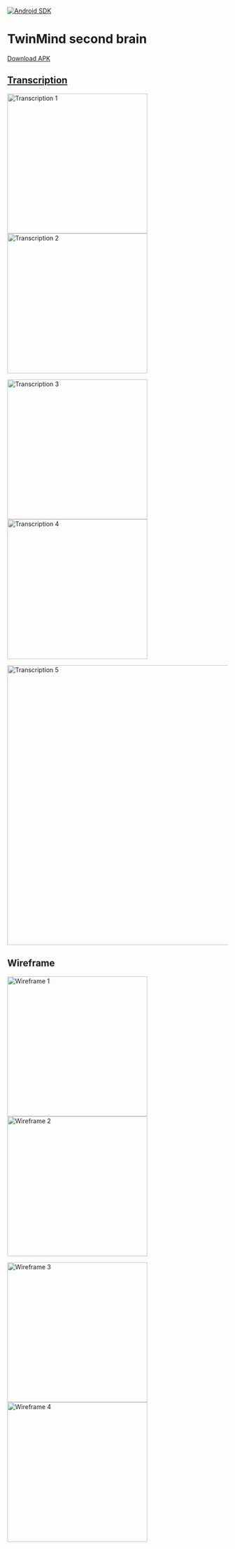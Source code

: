 [![Android SDK](https://img.shields.io/badge/sdk-24%2B-informational)](https://developer.android.com/tools/releases/platforms#7.0)

# TwinMind second brain

[Download APK](https://github.com/hanggrian/TwinMindSecondBrain/releases/download/1/transcription-debug.apk)

## [Transcription](https://github.com/hanggrian/TwinMindSecondBrain/blob/assets/Android%20Developer%20-%20Take%20Home%20Assignment.pdf)

<img
  width="320px"
  alt="Transcription 1"
  src="https://github.com/hanggrian/TwinMindSecondBrain/raw/assets/transcription1.png"/>
<img
  width="320px"
  alt="Transcription 2"
  src="https://github.com/hanggrian/TwinMindSecondBrain/raw/assets/transcription2.png"/>

<img
  width="320px"
  alt="Transcription 3"
  src="https://github.com/hanggrian/TwinMindSecondBrain/raw/assets/transcription3.png"/>
<img
  width="320px"
  alt="Transcription 4"
  src="https://github.com/hanggrian/TwinMindSecondBrain/raw/assets/transcription4.png"/>

<img
  width="640px"
  alt="Transcription 5"
  src="https://github.com/hanggrian/TwinMindSecondBrain/raw/assets/transcription5.png"/>

## Wireframe

<img
  width="320px"
  alt="Wireframe 1"
  src="https://github.com/hanggrian/TwinMindSecondBrain/raw/assets/wireframe1.png"/>
<img
  width="320px"
  alt="Wireframe 2"
  src="https://github.com/hanggrian/TwinMindSecondBrain/raw/assets/wireframe2.png"/>

<img
  width="320px"
  alt="Wireframe 3"
  src="https://github.com/hanggrian/TwinMindSecondBrain/raw/assets/wireframe3.png"/>
<img
  width="320px"
  alt="Wireframe 4"
  src="https://github.com/hanggrian/TwinMindSecondBrain/raw/assets/wireframe4.png"/>
